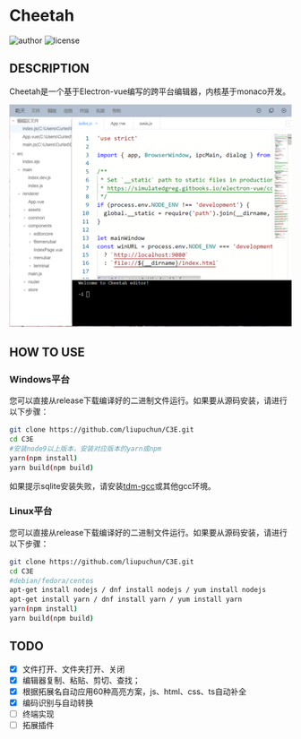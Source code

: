 # Cheetah

![author](https://img.shields.io/badge/author-Curled-blueviolet.svg?style=plastic)
![license](https://img.shields.io/badge/license-MIT-brightgreen.svg?style=plastic)

## DESCRIPTION

Cheetah是一个基于Electron-vue编写的跨平台编辑器，内核基于monaco开发。

![screenshoot](./static/img/screenshoot.png)

## HOW TO USE

### Windows平台

您可以直接从release下载编译好的二进制文件运行。如果要从源码安装，请进行以下步骤：

```bash
git clone https://github.com/liupuchun/C3E.git
cd C3E
#安装node9以上版本，安装对应版本的yarn或npm
yarn(npm install)
yarn build(npm build)
```

如果提示sqlite安装失败，请安装[tdm-gcc](http://tdm-gcc.tdragon.net/download)或其他gcc环境。

### Linux平台

您可以直接从release下载编译好的二进制文件运行。如果要从源码安装，请进行以下步骤：

```bash
git clone https://github.com/liupuchun/C3E.git
cd C3E
#debian/fedora/centos
apt-get install nodejs / dnf install nodejs / yum install nodejs
apt-get install yarn / dnf install yarn / yum install yarn
yarn(npm install)
yarn build(npm build)
```

## TODO

- [x] 文件打开、文件夹打开、关闭
- [x] 编辑器复制、粘贴、剪切、查找；
- [x] 根据拓展名自动应用60种高亮方案，js、html、css、ts自动补全
- [x] 编码识别与自动转换
- [ ] 终端实现
- [ ] 拓展插件
